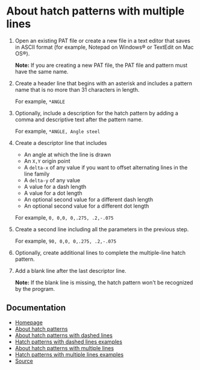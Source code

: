 # About hatch patterns with multiple lines
1. Open an existing PAT file or create a new file in a text editor that saves in ASCII format (for example, Notepad on Windows® or TextEdit on Mac OS®).
    
    **Note:** If you are creating a new PAT file, the PAT file and pattern must have the same name.
    
2. Create a header line that begins with an asterisk and includes a pattern name that is no more than 31 characters in length.

    For example, `*ANGLE`
    
3. Optionally, include a description for the hatch pattern by adding a comma and descriptive text after the pattern name.

    For example, `*ANGLE, Angle steel`
    
4. Create a descriptor line that includes
	- An angle at which the line is drawn
	- An `X,Y` origin point
	- A `delta-x` of any value if you want to offset alternating lines in the line family
	- A `delta-y` of any value
	- A value for a dash length
	- A value for a dot length
 	- An optional second value for a different dash length
	- An optional second value for a different dot length

    For example, `0, 0,0, 0,.275, .2,-.075`

5. Create a second line including all the parameters in the previous step.

    For example, `90, 0,0, 0,.275, .2,-.075`

6. Optionally, create additional lines to complete the multiple-line hatch pattern.

7. Add a blank line after the last descriptor line.

    **Note:** If the blank line is missing, the hatch pattern won't be recognized by the program.



## Documentation

- [Homepage](../README.md)
- [About hatch patterns](about.md)
- [About hatch patterns with dashed lines](dashed-lines-about.md)
- [Hatch patterns with dashed lines examples](dashed-lines-examples.md)
- [About hatch patterns with multiple lines](multiple-lines-about.md)
- [Hatch patterns with multiple lines examples](multiple-lines-examples.md)
- [Source](https://help.autodesk.com/cloudhelp/2019/ENU/AutoCAD-LT/files/GUID-F3333A6A-DE51-4864-BEA6-1C6C5BF9BEF8.htm)